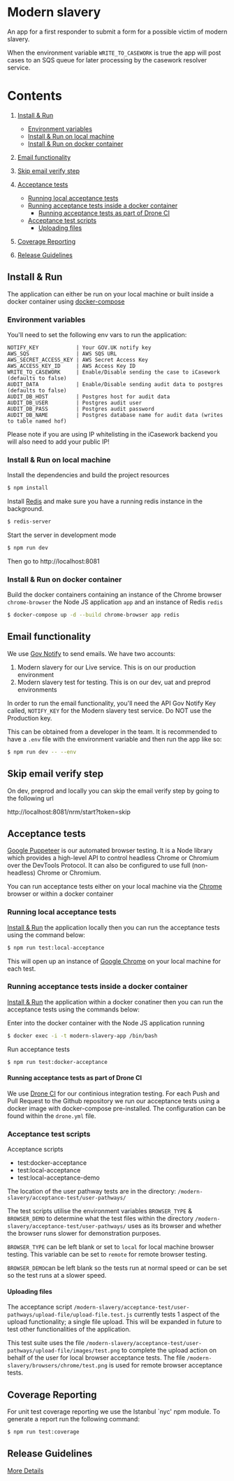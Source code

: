 # Modern slavery

An app for a first responder to submit a form for a possible victim of modern slavery.

When the environment variable `WRITE_TO_CASEWORK` is true the app will post cases to an SQS queue for later processing by the casework resolver service.


# Contents

1. [Install & Run](#install-and-run)
    - [Environment variables](#env-vars)
    - [Install & Run on local machine](#install-and-run-on-local-machine)
    - [Install & Run on docker container](#install-and-run-on-docker-container)

2. [Email functionality](#email-functionality)

3. [Skip email verify step](#skip-email-verify-step)

4. [Acceptance tests](#acceptance-tests)
    - [Running local acceptance tests](#running-local-acceptance-tests)
    - [Running acceptance tests inside a docker container](#running-acceptance-tests-inside-a-docker-container)
        - [Running acceptance tests as part of Drone CI](#running-acceptance-tests-as-part-of-drone-ci)
    - [Acceptance test scripts](#acceptance-test-scripts)
        - [Uploading files](#uploading-files)

5. [Coverage Reporting](#coverage-reporting)

6. [Release Guidelines](#release-guidelines)

## Install & Run <a name="install-and-run"></a>
The application can either be run on your local machine or built inside a docker container using [docker-compose](https://docs.docker.com/compose/)

### Environment variables <a name="env-vars"></a>

You'll need to set the following env vars to run the application:

```
NOTIFY_KEY            | Your GOV.UK notify key
AWS_SQS               | AWS SQS URL
AWS_SECRET_ACCESS_KEY | AWS Secret Access Key
AWS_ACCESS_KEY_ID     | AWS Access Key ID
WRITE_TO_CASEWORK     | Enable/Disable sending the case to iCasework (defaults to false)
AUDIT_DATA            | Enable/Disable sending audit data to postgres (defaults to false)
AUDIT_DB_HOST         | Postgres host for audit data
AUDIT_DB_USER         | Postgres audit user
AUDIT_DB_PASS         | Postgres audit password
AUDIT_DB_NAME         | Postgres database name for audit data (writes to table named hof)
```

Please note if you are using IP whitelisting in the iCasework backend you will also need to add your public IP!

### Install & Run on local machine <a name="install-and-run-on-local-machine"></a>
Install the dependencies and build the project resources
```bash
$ npm install
```

Install [Redis](https://redis.io/) and make sure you have a running redis instance in the background.

```bash
$ redis-server
```

Start the server in development mode
```bash
$ npm run dev
```

Then go to http://localhost:8081

### Install & Run on docker container <a name="install-and-run-on-docker-container"></a>

Build the docker containers containing an instance of the Chrome browser `chrome-browser` the Node JS application `app` and an instance of Redis `redis`
```bash
$ docker-compose up -d --build chrome-browser app redis
```


## Email functionality  <a name="email-functionality"></a>

We use [Gov Notify](https://notifications.service.gov.uk/sign-in) to send emails. We have two accounts:

1. Modern slavery for our Live service. This is on our production environment
2. Modern slavery test for testing. This is on our dev, uat and preprod environments

In order to run the email functionality, you'll need the API Gov Notify Key called, `NOTIFY_KEY` for the Modern slavery test service. Do NOT use the Production key.

This can be obtained from a developer in the team.  It is recommended to have a `.env` file with the environment variable and then run the app like so:

```bash
$ npm run dev -- --env
```

## Skip email verify step  <a name="skip-email-verify-step"></a>

On dev, preprod and locally you can skip the email verify step by going to the following url

http://localhost:8081/nrm/start?token=skip

## Acceptance tests  <a name="acceptance-tests"></a>

[Google Puppeteer](https://developers.google.com/web/tools/puppeteer/) is our automated browser testing. It is a Node library which provides a high-level API to control headless Chrome or Chromium over the DevTools Protocol. It can also be configured to use full (non-headless) Chrome or Chromium.

You can run acceptance tests either on your local machine via the [Chrome](#https://www.google.com/chrome/) browser or within a docker container

### Running local acceptance tests  <a name="running-local-acceptance-tests"></a>
[Install & Run](#install-and-run-on-local-machine)  the application locally then you can run the acceptance tests using the command below:

```bash
$ npm run test:local-acceptance
```

This will open up an instance of [Google Chrome](#https://www.google.com/chrome/) on your local machine for each test.


### Running acceptance tests inside a docker container  <a name="running-acceptance-tests-inside-a-docker-container"></a>

[Install & Run](#install-and-run-on-docker-container)  the application within a docker conatiner then you can run the acceptance tests using the commands below:


Enter into the docker container with the Node JS application running
```bash
$ docker exec -i -t modern-slavery-app /bin/bash
```

Run acceptance tests
```bash
$ npm run test:docker-acceptance
```

#### Running acceptance tests as part of Drone CI  <a name="running-acceptance-tests-as-part-of-drone-ci"></a>

We use [Drone CI](#https://drone.io/) for our continious integration testing. For each Push and Pull Request to the Github repository we run our acceptance tests using a docker image with docker-compose pre-installed. The configuration can be found within the `drone.yml` file.

### Acceptance test scripts   <a name="acceptance-test-scripts"></a>
Acceptance scripts
- test:docker-acceptance
- test:local-acceptance
- test:local-acceptance-demo

The location of the user pathway tests are in the directory: `/modern-slavery/acceptance-test/user-pathways/`

The test scripts utilise the environment variables `BROWSER_TYPE` & `BROWSER_DEMO` to determine what the test files within the directory `/modern-slavery/acceptance-test/user-pathways/` uses as its browser and whether the browser runs slower for demonstration purposes.

`BROWSER_TYPE` can be left blank or set to `local` for local machine browser testing. This variable can be set to `remote` for remote browser testing.

`BROWSER_DEMO`can be left blank so the tests run at normal speed or can be set so the test runs at a slower speed.

#### Uploading files   <a name="uploading-files"></a>

The acceptance script `/modern-slavery/acceptance-test/user-pathways/upload-file/upload-file.test.js` currently tests 1 aspect of the upload functionality; a single file upload. This will be expanded in future to test other functionalities of the application.

This test suite uses the file `/modern-slavery/acceptance-test/user-pathways/upload-file/images/test.png` to complete the upload action on behalf of the user for local browser acceptance tests. The file `/modern-slavery/browsers/chrome/test.png` is used for remote browser acceptance tests.

## Coverage Reporting <a name="coverage-reporting"></a>
For unit test coverage reporting we use the Istanbul `nyc' npm module. To generate a report run the following command:


```bash
$ npm run test:coverage

```

## Release Guidelines <a name="release-guidelines"></a>
<a href="https://github.com/UKHomeOffice/modern-slavery/tree/master/documents/release-guidelines.md">More Details</a>
